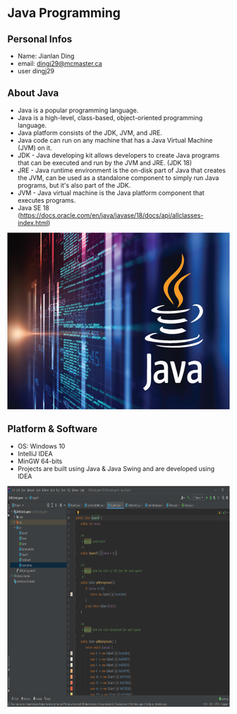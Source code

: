 # Java Programming

## Personal Infos
- Name: Jianlan Ding
- email: dingj29@mcmaster.ca
- user dingj29
## About Java
- Java is a popular programming language.
- Java is a high-level, class-based, object-oriented programming language.
- Java platform consists of the JDK, JVM, and JRE.
- Java code can run on any machine that has a Java Virtual Machine (JVM) on it.
- JDK - Java developing kit allows developers to create Java programs that can be executed and run by the JVM and JRE. (JDK 18)
- JRE - Java runtime environment is the on-disk part of Java that creates the JVM, can be used as a standalone component 
           to simply run Java programs, but it's also part of the JDK. 
- JVM - Java virtual machine is the Java platform component that executes programs.
- Java SE 18 (https://docs.oracle.com/en/java/javase/18/docs/api/allclasses-index.html)
<img src="./images/java_demo.jpg" width="600" height="400">



## Platform & Software
- OS: Windows 10
- IntelliJ IDEA
- MinGW 64-bits
- Projects are built using Java & Java Swing and are developed using IDEA
<img src="./images/demo.png" width="1200" height="500">


